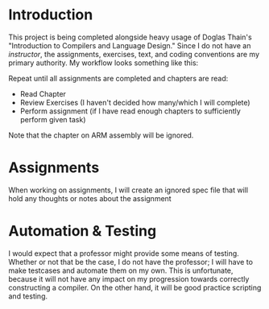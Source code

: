 # Introduction
This project is being completed alongside heavy usage of Doglas Thain's "Introduction to Compilers and Language Design." Since I do not have an *instructor*, the assignments, exercises, text, and coding conventions are my primary authority. My workflow looks something like this:

Repeat until all assignments are completed and chapters are read:
 - Read Chapter
 - Review Exercises (I haven't decided how many/which I will complete)
 - Perform assignment (if I have read enough chapters to sufficiently perform given task)

Note that the chapter on ARM assembly will be ignored. 

# Assignments
When working on assignments, I will create an ignored spec file that will hold any thoughts or notes about the assignment

# Automation & Testing
I would expect that a professor might provide some means of testing. Whether or not that be the case, I do not have the professor; I will have to make testcases and automate them on my own. This is unfortunate, because it will not have any impact on my progression towards correctly constructing a compiler. On the other hand, it will be good practice scripting and testing.


